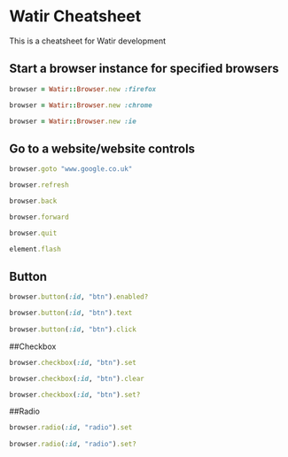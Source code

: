 # Watir Cheatsheet
This is a cheatsheet for Watir development

## Start a browser instance for specified browsers
```ruby
browser = Watir::Browser.new :firefox

browser = Watir::Browser.new :chrome

browser = Watir::Browser.new :ie
```

## Go to a website/website controls
```ruby
browser.goto "www.google.co.uk"

browser.refresh

browser.back

browser.forward

browser.quit

element.flash
```

## Button
```ruby
browser.button(:id, "btn").enabled?

browser.button(:id, "btn").text
 
browser.button(:id, "btn").click
```

##Checkbox
```ruby
browser.checkbox(:id, "btn").set

browser.checkbox(:id, "btn").clear

browser.checkbox(:id, "btn").set?
```

##Radio
```ruby
browser.radio(:id, "radio").set
 
browser.radio(:id, "radio").set?
```